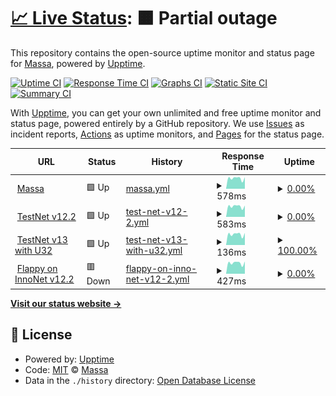 # [📈 Live Status](https://massalabs.github.io/website-status): <!--live status--> **🟧 Partial outage**

This repository contains the open-source uptime monitor and status page for [Massa](https://massa.net/), powered by [Upptime](https://github.com/upptime/upptime).

[![Uptime CI](https://github.com/massalabs/website-status/workflows/Uptime%20CI/badge.svg)](https://github.com/massalabs/website-status/actions?query=workflow%3A%22Uptime+CI%22)
[![Response Time CI](https://github.com/massalabs/website-status/workflows/Response%20Time%20CI/badge.svg)](https://github.com/massalabs/website-status/actions?query=workflow%3A%22Response+Time+CI%22)
[![Graphs CI](https://github.com/massalabs/website-status/workflows/Graphs%20CI/badge.svg)](https://github.com/massalabs/website-status/actions?query=workflow%3A%22Graphs+CI%22)
[![Static Site CI](https://github.com/massalabs/website-status/workflows/Static%20Site%20CI/badge.svg)](https://github.com/massalabs/website-status/actions?query=workflow%3A%22Static+Site+CI%22)
[![Summary CI](https://github.com/massalabs/website-status/workflows/Summary%20CI/badge.svg)](https://github.com/massalabs/website-status/actions?query=workflow%3A%22Summary+CI%22)

With [Upptime](https://upptime.js.org), you can get your own unlimited and free uptime monitor and status page, powered entirely by a GitHub repository. We use [Issues](https://github.com/massalabs/website-status/issues) as incident reports, [Actions](https://github.com/massalabs/website-status/actions) as uptime monitors, and [Pages](https://massalabs.github.io/website-status) for the status page.

<!--start: status pages-->
<!-- This summary is generated by Upptime (https://github.com/upptime/upptime) -->
<!-- Do not edit this manually, your changes will be overwritten -->
<!-- prettier-ignore -->
| URL | Status | History | Response Time | Uptime |
| --- | ------ | ------- | ------------- | ------ |
| <img alt="" src="https://favicons.githubusercontent.com/massa.net" height="13"> [Massa](https://massa.net/) | 🟩 Up | [massa.yml](https://github.com/massalabs/website-status/commits/HEAD/history/massa.yml) | <details><summary><img alt="Response time graph" src="./graphs/massa/response-time-week.png" height="20"> 578ms</summary><br><a href="https://massalabs.github.io/website-status/history/massa"><img alt="Response time 516" src="https://img.shields.io/endpoint?url=https%3A%2F%2Fraw.githubusercontent.com%2Fmassalabs%2Fwebsite-status%2FHEAD%2Fapi%2Fmassa%2Fresponse-time.json"></a><br><a href="https://massalabs.github.io/website-status/history/massa"><img alt="24-hour response time 636" src="https://img.shields.io/endpoint?url=https%3A%2F%2Fraw.githubusercontent.com%2Fmassalabs%2Fwebsite-status%2FHEAD%2Fapi%2Fmassa%2Fresponse-time-day.json"></a><br><a href="https://massalabs.github.io/website-status/history/massa"><img alt="7-day response time 578" src="https://img.shields.io/endpoint?url=https%3A%2F%2Fraw.githubusercontent.com%2Fmassalabs%2Fwebsite-status%2FHEAD%2Fapi%2Fmassa%2Fresponse-time-week.json"></a><br><a href="https://massalabs.github.io/website-status/history/massa"><img alt="30-day response time 549" src="https://img.shields.io/endpoint?url=https%3A%2F%2Fraw.githubusercontent.com%2Fmassalabs%2Fwebsite-status%2FHEAD%2Fapi%2Fmassa%2Fresponse-time-month.json"></a><br><a href="https://massalabs.github.io/website-status/history/massa"><img alt="1-year response time 516" src="https://img.shields.io/endpoint?url=https%3A%2F%2Fraw.githubusercontent.com%2Fmassalabs%2Fwebsite-status%2FHEAD%2Fapi%2Fmassa%2Fresponse-time-year.json"></a></details> | <details><summary><a href="https://massalabs.github.io/website-status/history/massa">0.00%</a></summary><a href="https://massalabs.github.io/website-status/history/massa"><img alt="All-time uptime 57.10%" src="https://img.shields.io/endpoint?url=https%3A%2F%2Fraw.githubusercontent.com%2Fmassalabs%2Fwebsite-status%2FHEAD%2Fapi%2Fmassa%2Fuptime.json"></a><br><a href="https://massalabs.github.io/website-status/history/massa"><img alt="24-hour uptime 0.00%" src="https://img.shields.io/endpoint?url=https%3A%2F%2Fraw.githubusercontent.com%2Fmassalabs%2Fwebsite-status%2FHEAD%2Fapi%2Fmassa%2Fuptime-day.json"></a><br><a href="https://massalabs.github.io/website-status/history/massa"><img alt="7-day uptime 0.00%" src="https://img.shields.io/endpoint?url=https%3A%2F%2Fraw.githubusercontent.com%2Fmassalabs%2Fwebsite-status%2FHEAD%2Fapi%2Fmassa%2Fuptime-week.json"></a><br><a href="https://massalabs.github.io/website-status/history/massa"><img alt="30-day uptime 64.18%" src="https://img.shields.io/endpoint?url=https%3A%2F%2Fraw.githubusercontent.com%2Fmassalabs%2Fwebsite-status%2FHEAD%2Fapi%2Fmassa%2Fuptime-month.json"></a><br><a href="https://massalabs.github.io/website-status/history/massa"><img alt="1-year uptime 57.10%" src="https://img.shields.io/endpoint?url=https%3A%2F%2Fraw.githubusercontent.com%2Fmassalabs%2Fwebsite-status%2FHEAD%2Fapi%2Fmassa%2Fuptime-year.json"></a></details>
| <img alt="" src="https://favicons.githubusercontent.com/inno.massa.net" height="13"> [TestNet v12.2](https://inno.massa.net/test12) | 🟩 Up | [test-net-v12-2.yml](https://github.com/massalabs/website-status/commits/HEAD/history/test-net-v12-2.yml) | <details><summary><img alt="Response time graph" src="./graphs/test-net-v12-2/response-time-week.png" height="20"> 583ms</summary><br><a href="https://massalabs.github.io/website-status/history/test-net-v12-2"><img alt="Response time 504" src="https://img.shields.io/endpoint?url=https%3A%2F%2Fraw.githubusercontent.com%2Fmassalabs%2Fwebsite-status%2FHEAD%2Fapi%2Ftest-net-v12-2%2Fresponse-time.json"></a><br><a href="https://massalabs.github.io/website-status/history/test-net-v12-2"><img alt="24-hour response time 623" src="https://img.shields.io/endpoint?url=https%3A%2F%2Fraw.githubusercontent.com%2Fmassalabs%2Fwebsite-status%2FHEAD%2Fapi%2Ftest-net-v12-2%2Fresponse-time-day.json"></a><br><a href="https://massalabs.github.io/website-status/history/test-net-v12-2"><img alt="7-day response time 583" src="https://img.shields.io/endpoint?url=https%3A%2F%2Fraw.githubusercontent.com%2Fmassalabs%2Fwebsite-status%2FHEAD%2Fapi%2Ftest-net-v12-2%2Fresponse-time-week.json"></a><br><a href="https://massalabs.github.io/website-status/history/test-net-v12-2"><img alt="30-day response time 533" src="https://img.shields.io/endpoint?url=https%3A%2F%2Fraw.githubusercontent.com%2Fmassalabs%2Fwebsite-status%2FHEAD%2Fapi%2Ftest-net-v12-2%2Fresponse-time-month.json"></a><br><a href="https://massalabs.github.io/website-status/history/test-net-v12-2"><img alt="1-year response time 504" src="https://img.shields.io/endpoint?url=https%3A%2F%2Fraw.githubusercontent.com%2Fmassalabs%2Fwebsite-status%2FHEAD%2Fapi%2Ftest-net-v12-2%2Fresponse-time-year.json"></a></details> | <details><summary><a href="https://massalabs.github.io/website-status/history/test-net-v12-2">0.00%</a></summary><a href="https://massalabs.github.io/website-status/history/test-net-v12-2"><img alt="All-time uptime 38.27%" src="https://img.shields.io/endpoint?url=https%3A%2F%2Fraw.githubusercontent.com%2Fmassalabs%2Fwebsite-status%2FHEAD%2Fapi%2Ftest-net-v12-2%2Fuptime.json"></a><br><a href="https://massalabs.github.io/website-status/history/test-net-v12-2"><img alt="24-hour uptime 0.00%" src="https://img.shields.io/endpoint?url=https%3A%2F%2Fraw.githubusercontent.com%2Fmassalabs%2Fwebsite-status%2FHEAD%2Fapi%2Ftest-net-v12-2%2Fuptime-day.json"></a><br><a href="https://massalabs.github.io/website-status/history/test-net-v12-2"><img alt="7-day uptime 0.00%" src="https://img.shields.io/endpoint?url=https%3A%2F%2Fraw.githubusercontent.com%2Fmassalabs%2Fwebsite-status%2FHEAD%2Fapi%2Ftest-net-v12-2%2Fuptime-week.json"></a><br><a href="https://massalabs.github.io/website-status/history/test-net-v12-2"><img alt="30-day uptime 34.88%" src="https://img.shields.io/endpoint?url=https%3A%2F%2Fraw.githubusercontent.com%2Fmassalabs%2Fwebsite-status%2FHEAD%2Fapi%2Ftest-net-v12-2%2Fuptime-month.json"></a><br><a href="https://massalabs.github.io/website-status/history/test-net-v12-2"><img alt="1-year uptime 38.27%" src="https://img.shields.io/endpoint?url=https%3A%2F%2Fraw.githubusercontent.com%2Fmassalabs%2Fwebsite-status%2FHEAD%2Fapi%2Ftest-net-v12-2%2Fuptime-year.json"></a></details>
| <img alt="" src="https://favicons.githubusercontent.com/inno.massa.net" height="13"> [TestNet v13 with U32](https://inno.massa.net/test13) | 🟩 Up | [test-net-v13-with-u32.yml](https://github.com/massalabs/website-status/commits/HEAD/history/test-net-v13-with-u32.yml) | <details><summary><img alt="Response time graph" src="./graphs/test-net-v13-with-u32/response-time-week.png" height="20"> 136ms</summary><br><a href="https://massalabs.github.io/website-status/history/test-net-v13-with-u32"><img alt="Response time 112" src="https://img.shields.io/endpoint?url=https%3A%2F%2Fraw.githubusercontent.com%2Fmassalabs%2Fwebsite-status%2FHEAD%2Fapi%2Ftest-net-v13-with-u32%2Fresponse-time.json"></a><br><a href="https://massalabs.github.io/website-status/history/test-net-v13-with-u32"><img alt="24-hour response time 152" src="https://img.shields.io/endpoint?url=https%3A%2F%2Fraw.githubusercontent.com%2Fmassalabs%2Fwebsite-status%2FHEAD%2Fapi%2Ftest-net-v13-with-u32%2Fresponse-time-day.json"></a><br><a href="https://massalabs.github.io/website-status/history/test-net-v13-with-u32"><img alt="7-day response time 136" src="https://img.shields.io/endpoint?url=https%3A%2F%2Fraw.githubusercontent.com%2Fmassalabs%2Fwebsite-status%2FHEAD%2Fapi%2Ftest-net-v13-with-u32%2Fresponse-time-week.json"></a><br><a href="https://massalabs.github.io/website-status/history/test-net-v13-with-u32"><img alt="30-day response time 118" src="https://img.shields.io/endpoint?url=https%3A%2F%2Fraw.githubusercontent.com%2Fmassalabs%2Fwebsite-status%2FHEAD%2Fapi%2Ftest-net-v13-with-u32%2Fresponse-time-month.json"></a><br><a href="https://massalabs.github.io/website-status/history/test-net-v13-with-u32"><img alt="1-year response time 112" src="https://img.shields.io/endpoint?url=https%3A%2F%2Fraw.githubusercontent.com%2Fmassalabs%2Fwebsite-status%2FHEAD%2Fapi%2Ftest-net-v13-with-u32%2Fresponse-time-year.json"></a></details> | <details><summary><a href="https://massalabs.github.io/website-status/history/test-net-v13-with-u32">100.00%</a></summary><a href="https://massalabs.github.io/website-status/history/test-net-v13-with-u32"><img alt="All-time uptime 72.83%" src="https://img.shields.io/endpoint?url=https%3A%2F%2Fraw.githubusercontent.com%2Fmassalabs%2Fwebsite-status%2FHEAD%2Fapi%2Ftest-net-v13-with-u32%2Fuptime.json"></a><br><a href="https://massalabs.github.io/website-status/history/test-net-v13-with-u32"><img alt="24-hour uptime 100.00%" src="https://img.shields.io/endpoint?url=https%3A%2F%2Fraw.githubusercontent.com%2Fmassalabs%2Fwebsite-status%2FHEAD%2Fapi%2Ftest-net-v13-with-u32%2Fuptime-day.json"></a><br><a href="https://massalabs.github.io/website-status/history/test-net-v13-with-u32"><img alt="7-day uptime 100.00%" src="https://img.shields.io/endpoint?url=https%3A%2F%2Fraw.githubusercontent.com%2Fmassalabs%2Fwebsite-status%2FHEAD%2Fapi%2Ftest-net-v13-with-u32%2Fuptime-week.json"></a><br><a href="https://massalabs.github.io/website-status/history/test-net-v13-with-u32"><img alt="30-day uptime 89.03%" src="https://img.shields.io/endpoint?url=https%3A%2F%2Fraw.githubusercontent.com%2Fmassalabs%2Fwebsite-status%2FHEAD%2Fapi%2Ftest-net-v13-with-u32%2Fuptime-month.json"></a><br><a href="https://massalabs.github.io/website-status/history/test-net-v13-with-u32"><img alt="1-year uptime 72.83%" src="https://img.shields.io/endpoint?url=https%3A%2F%2Fraw.githubusercontent.com%2Fmassalabs%2Fwebsite-status%2FHEAD%2Fapi%2Ftest-net-v13-with-u32%2Fuptime-year.json"></a></details>
| <img alt="" src="https://favicons.githubusercontent.com/37.187.156.118" height="13"> [Flappy on InnoNet v12.2](https://37.187.156.118/thyra/browse/A1PBsdX7sZA1kdSzcFzRT3JbSm3cjrxpfcJNNo9YaMZNGuZE3ec/index.html) | 🟥 Down | [flappy-on-inno-net-v12-2.yml](https://github.com/massalabs/website-status/commits/HEAD/history/flappy-on-inno-net-v12-2.yml) | <details><summary><img alt="Response time graph" src="./graphs/flappy-on-inno-net-v12-2/response-time-week.png" height="20"> 427ms</summary><br><a href="https://massalabs.github.io/website-status/history/flappy-on-inno-net-v12-2"><img alt="Response time 518" src="https://img.shields.io/endpoint?url=https%3A%2F%2Fraw.githubusercontent.com%2Fmassalabs%2Fwebsite-status%2FHEAD%2Fapi%2Fflappy-on-inno-net-v12-2%2Fresponse-time.json"></a><br><a href="https://massalabs.github.io/website-status/history/flappy-on-inno-net-v12-2"><img alt="24-hour response time 484" src="https://img.shields.io/endpoint?url=https%3A%2F%2Fraw.githubusercontent.com%2Fmassalabs%2Fwebsite-status%2FHEAD%2Fapi%2Fflappy-on-inno-net-v12-2%2Fresponse-time-day.json"></a><br><a href="https://massalabs.github.io/website-status/history/flappy-on-inno-net-v12-2"><img alt="7-day response time 427" src="https://img.shields.io/endpoint?url=https%3A%2F%2Fraw.githubusercontent.com%2Fmassalabs%2Fwebsite-status%2FHEAD%2Fapi%2Fflappy-on-inno-net-v12-2%2Fresponse-time-week.json"></a><br><a href="https://massalabs.github.io/website-status/history/flappy-on-inno-net-v12-2"><img alt="30-day response time 389" src="https://img.shields.io/endpoint?url=https%3A%2F%2Fraw.githubusercontent.com%2Fmassalabs%2Fwebsite-status%2FHEAD%2Fapi%2Fflappy-on-inno-net-v12-2%2Fresponse-time-month.json"></a><br><a href="https://massalabs.github.io/website-status/history/flappy-on-inno-net-v12-2"><img alt="1-year response time 518" src="https://img.shields.io/endpoint?url=https%3A%2F%2Fraw.githubusercontent.com%2Fmassalabs%2Fwebsite-status%2FHEAD%2Fapi%2Fflappy-on-inno-net-v12-2%2Fresponse-time-year.json"></a></details> | <details><summary><a href="https://massalabs.github.io/website-status/history/flappy-on-inno-net-v12-2">0.00%</a></summary><a href="https://massalabs.github.io/website-status/history/flappy-on-inno-net-v12-2"><img alt="All-time uptime 38.02%" src="https://img.shields.io/endpoint?url=https%3A%2F%2Fraw.githubusercontent.com%2Fmassalabs%2Fwebsite-status%2FHEAD%2Fapi%2Fflappy-on-inno-net-v12-2%2Fuptime.json"></a><br><a href="https://massalabs.github.io/website-status/history/flappy-on-inno-net-v12-2"><img alt="24-hour uptime 0.00%" src="https://img.shields.io/endpoint?url=https%3A%2F%2Fraw.githubusercontent.com%2Fmassalabs%2Fwebsite-status%2FHEAD%2Fapi%2Fflappy-on-inno-net-v12-2%2Fuptime-day.json"></a><br><a href="https://massalabs.github.io/website-status/history/flappy-on-inno-net-v12-2"><img alt="7-day uptime 0.00%" src="https://img.shields.io/endpoint?url=https%3A%2F%2Fraw.githubusercontent.com%2Fmassalabs%2Fwebsite-status%2FHEAD%2Fapi%2Fflappy-on-inno-net-v12-2%2Fuptime-week.json"></a><br><a href="https://massalabs.github.io/website-status/history/flappy-on-inno-net-v12-2"><img alt="30-day uptime 34.47%" src="https://img.shields.io/endpoint?url=https%3A%2F%2Fraw.githubusercontent.com%2Fmassalabs%2Fwebsite-status%2FHEAD%2Fapi%2Fflappy-on-inno-net-v12-2%2Fuptime-month.json"></a><br><a href="https://massalabs.github.io/website-status/history/flappy-on-inno-net-v12-2"><img alt="1-year uptime 38.02%" src="https://img.shields.io/endpoint?url=https%3A%2F%2Fraw.githubusercontent.com%2Fmassalabs%2Fwebsite-status%2FHEAD%2Fapi%2Fflappy-on-inno-net-v12-2%2Fuptime-year.json"></a></details>

<!--end: status pages-->

[**Visit our status website →**](https://massalabs.github.io/website-status)

## 📄 License

- Powered by: [Upptime](https://github.com/upptime/upptime)
- Code: [MIT](./LICENSE) © [Massa](https://massa.net/)
- Data in the `./history` directory: [Open Database License](https://opendatacommons.org/licenses/odbl/1-0/)
